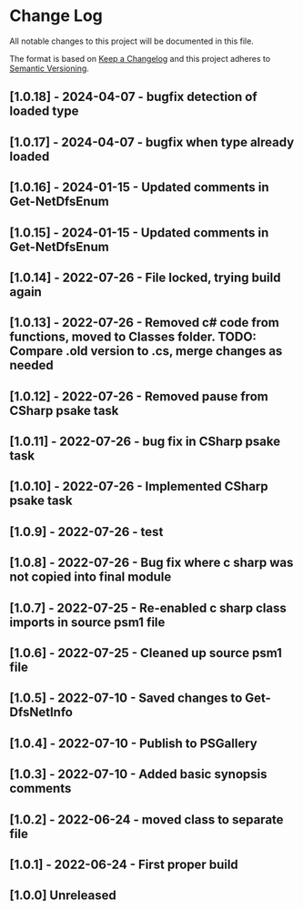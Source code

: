 # Change Log

All notable changes to this project will be documented in this file.

The format is based on [Keep a Changelog](http://keepachangelog.com/)
and this project adheres to [Semantic Versioning](http://semver.org/).

## [1.0.18] - 2024-04-07 - bugfix detection of loaded type

## [1.0.17] - 2024-04-07 - bugfix when type already loaded

## [1.0.16] - 2024-01-15 - Updated comments in Get-NetDfsEnum

## [1.0.15] - 2024-01-15 - Updated comments in Get-NetDfsEnum

## [1.0.14] - 2022-07-26 - File locked, trying build again

## [1.0.13] - 2022-07-26 - Removed c# code from functions, moved to Classes folder.  TODO: Compare .old version to .cs, merge changes as needed

## [1.0.12] - 2022-07-26 - Removed pause from CSharp psake task

## [1.0.11] - 2022-07-26 - bug fix in CSharp psake task

## [1.0.10] - 2022-07-26 - Implemented CSharp psake task

## [1.0.9] - 2022-07-26 - test

## [1.0.8] - 2022-07-26 - Bug fix where c sharp was not copied into final module

## [1.0.7] - 2022-07-25 - Re-enabled c sharp class imports in source psm1 file

## [1.0.6] - 2022-07-25 - Cleaned up source psm1 file

## [1.0.5] - 2022-07-10 - Saved changes to Get-DfsNetInfo

## [1.0.4] - 2022-07-10 - Publish to PSGallery

## [1.0.3] - 2022-07-10 - Added basic synopsis comments

## [1.0.2] - 2022-06-24 - moved class to separate file

## [1.0.1] - 2022-06-24 - First proper build

## [1.0.0] Unreleased

